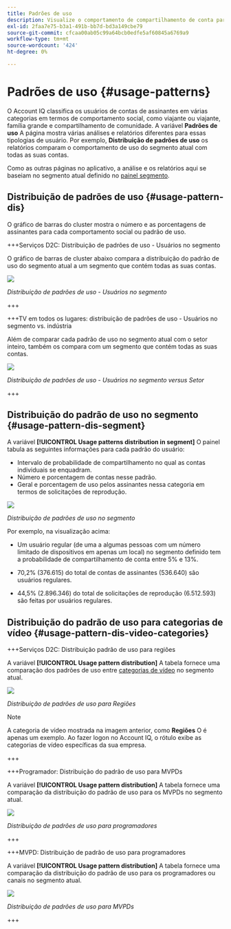 ```yaml
---
title: Padrões de uso
description: Visualize o comportamento de compartilhamento de conta para diferentes tipologias de usuário.
exl-id: 2faa7e75-b3a1-491b-bb7d-bd3a149cbe79
source-git-commit: cfcaa00ab05c99a64bcb0edfe5af60845a6769a9
workflow-type: tm+mt
source-wordcount: '424'
ht-degree: 0%

---
```


# Padrões de uso {#usage-patterns}

O Account IQ classifica os usuários de contas de assinantes em várias categorias em termos de comportamento social, como viajante ou viajante, família grande e compartilhamento de comunidade. A variável **Padrões de uso** A página mostra várias análises e relatórios diferentes para essas tipologias de usuário. Por exemplo, **Distribuição de padrões de uso** os relatórios comparam o comportamento de uso do segmento atual com todas as suas contas.

Como as outras páginas no aplicativo, a análise e os relatórios aqui se baseiam no segmento atual definido no [painel segmento](/help/accountiq/segments-timeinterval.md).

## Distribuição de padrões de uso {#usage-pattern-dis}

O gráfico de barras do cluster mostra o número e as porcentagens de assinantes para cada comportamento social ou padrão de uso.

+++Serviços D2C: Distribuição de padrões de uso - Usuários no segmento

O gráfico de barras de cluster abaixo compara a distribuição do padrão de uso do segmento atual a um segmento que contém todas as suas contas.

![](assets/d2c-segment-users-industry.png)

*Distribuição de padrões de uso - Usuários no segmento*

+++

+++TV em todos os lugares: distribuição de padrões de uso - Usuários no segmento vs. indústria

Além de comparar cada padrão de uso no segmento atual com o setor inteiro, também os compara com um segmento que contém todas as suas contas.

![](assets/segment-users-industry.png)

*Distribuição de padrões de uso - Usuários no segmento versus Setor*

+++

## Distribuição do padrão de uso no segmento {#usage-pattern-dis-segment}

A variável **[!UICONTROL Usage patterns distribution in segment]** O painel tabula as seguintes informações para cada padrão do usuário:

* Intervalo de probabilidade de compartilhamento no qual as contas individuais se enquadram.
* Número e porcentagem de contas nesse padrão.
* Geral e porcentagem de uso pelos assinantes nessa categoria em termos de solicitações de reprodução.

![](assets/usage-pattern-segmentwise.png)

*Distribuição de padrões de uso no segmento*

Por exemplo, na visualização acima:

* Um usuário regular (de uma a algumas pessoas com um número limitado de dispositivos em apenas um local) no segmento definido tem a probabilidade de compartilhamento de conta entre 5% e 13%.

* 70,2% (376.615) do total de contas de assinantes (536.640) são usuários regulares.

* 44,5% (2.896.346) do total de solicitações de reprodução (6.512.593) são feitas por usuários regulares.

## Distribuição do padrão de uso para categorias de vídeo {#usage-pattern-dis-video-categories}

+++Serviços D2C: Distribuição padrão de uso para regiões

A variável **[!UICONTROL Usage pattern distribution]** A tabela fornece uma comparação dos padrões de uso entre [categorias de vídeo](product-concepts.md##video-category-def) no segmento atual.

![](assets/d2c-usage-patterns-regions.png)

*Distribuição de padrões de uso para Regiões*

>[!NOTE]
>
>A categoria de vídeo mostrada na imagem anterior, como **Regiões** O é apenas um exemplo. Ao fazer logon no Account IQ, o rótulo exibe as categorias de vídeo específicas da sua empresa.

+++

+++Programador: Distribuição do padrão de uso para MVPDs

A variável **[!UICONTROL Usage pattern distribution]** A tabela fornece uma comparação da distribuição do padrão de uso para os MVPDs no segmento atual.

![](assets/usage-patterns-mvpdwise.png)

*Distribuição de padrões de uso para programadores*

+++

+++MVPD: Distribuição de padrão de uso para programadores

A variável **[!UICONTROL Usage pattern distribution]** A tabela fornece uma comparação da distribuição do padrão de uso para os programadores ou canais no segmento atual.

![](assets/usage-patterns-programmerwise.png)

*Distribuição de padrões de uso para MVPDs*

+++
